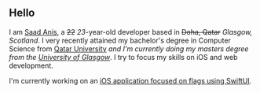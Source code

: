 ## Hello
I am [Saad Anis](https://saadanis.com), a ~~22~~ *23*-year-old developer based in ~~Doha, Qatar~~ *Glasgow, Scotland*. I very recently attained my bachelor's degree in Computer Science from [Qatar University](https://qu.edu.qa) *and I'm currently doing my masters degree from the [University of Glasgow](https://www.gla.ac.uk)*. I try to focus my skills on iOS and web development.

I'm currently working on an [iOS application focused on flags using SwiftUI](https://github.com/saadanis/Vexillum).

